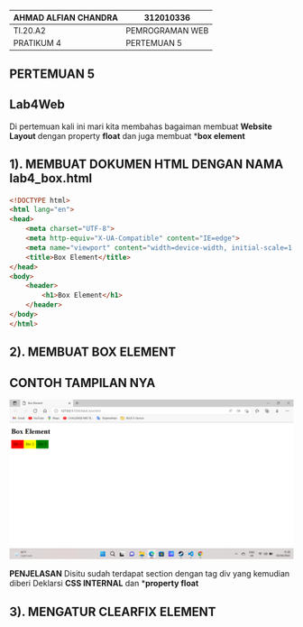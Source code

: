 | AHMAD ALFIAN CHANDRA      | 312010336             |
| ----------------------    | -----------------     |
| TI.20.A2                  | PEMROGRAMAN WEB       |
| PRATIKUM 4                | PERTEMUAN 5           |

## PERTEMUAN  5


## Lab4Web

Di pertemuan kali ini mari kita membahas bagaiman membuat **Website Layout** dengan property **float** dan juga membuat ***box element**

## 1). MEMBUAT DOKUMEN HTML DENGAN NAMA lab4_box.html

```html
<!DOCTYPE html>
<html lang="en">
<head>
    <meta charset="UTF-8">
    <meta http-equiv="X-UA-Compatible" content="IE=edge">
    <meta name="viewport" content="width=device-width, initial-scale=1.0">
    <title>Box Element</title>
</head>
<body>
    <header>
        <h1>Box Element</h1>
    </header>
</body>
</html>
```
## 2). MEMBUAT BOX ELEMENT

## CONTOH TAMPILAN NYA
![box_element](img/box_helement.png)

**PENJELASAN**
Disitu sudah terdapat section dengan tag div yang kemudian diberi Deklarsi **CSS INTERNAL** dan ***property float**

## 3). MENGATUR CLEARFIX ELEMENT

